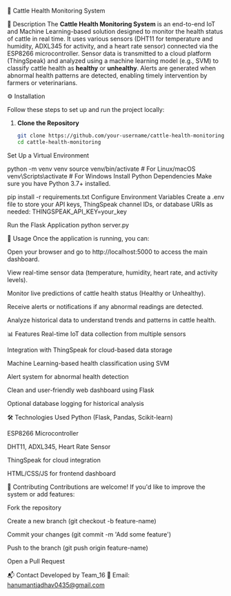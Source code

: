🐄 Cattle Health Monitoring System

📖 Description
The **Cattle Health Monitoring System** is an end-to-end IoT and Machine Learning-based solution designed to monitor the health status of cattle in real time. It uses various sensors (DHT11 for temperature and humidity, ADXL345 for activity, and a heart rate sensor) connected via the ESP8266 microcontroller. Sensor data is transmitted to a cloud platform (ThingSpeak) and analyzed using a machine learning model (e.g., SVM) to classify cattle health as **healthy** or **unhealthy**. Alerts are generated when abnormal health patterns are detected, enabling timely intervention by farmers or veterinarians.

 ⚙️ Installation

  Follow these steps to set up and run the project locally:

1. **Clone the Repository**
   ```bash
   git clone https://github.com/your-username/cattle-health-monitoring.git
   cd cattle-health-monitoring

 Set Up a Virtual Environment 

python -m venv venv
source venv/bin/activate  # For Linux/macOS
venv\Scripts\activate     # For Windows
Install Python Dependencies
Make sure you have Python 3.7+ installed.

pip install -r requirements.txt
Configure Environment Variables
Create a .env file to store your API keys, ThingSpeak channel IDs, or database URIs as needed:
THINGSPEAK_API_KEY=your_key

Run the Flask Application
python server.py



🚀 Usage
Once the application is running, you can:

Open your browser and go to http://localhost:5000 to access the main dashboard.

View real-time sensor data (temperature, humidity, heart rate, and activity levels).

Monitor live predictions of cattle health status (Healthy or Unhealthy).

Receive alerts or notifications if any abnormal readings are detected.

Analyze historical data to understand trends and patterns in cattle health.

📊 Features
Real-time IoT data collection from multiple sensors

Integration with ThingSpeak for cloud-based data storage

Machine Learning-based health classification using SVM

Alert system for abnormal health detection

Clean and user-friendly web dashboard using Flask

Optional database logging for historical analysis

🛠️ Technologies Used
Python (Flask, Pandas, Scikit-learn)

ESP8266 Microcontroller

DHT11, ADXL345, Heart Rate Sensor

ThingSpeak for cloud integration

HTML/CSS/JS for frontend dashboard

🤝 Contributing
Contributions are welcome! If you'd like to improve the system or add features:

Fork the repository

Create a new branch (git checkout -b feature-name)

Commit your changes (git commit -m 'Add some feature')

Push to the branch (git push origin feature-name)

Open a Pull Request



📬 Contact
Developed by Team_16
📧 Email: hanumantjadhav0435@gmail.com




